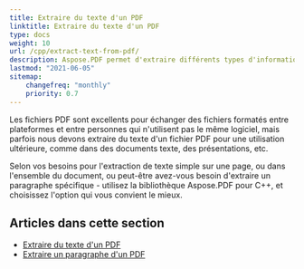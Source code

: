 ```yaml
---
title: Extraire du texte d'un PDF
linktitle: Extraire du texte d'un PDF
type: docs
weight: 10
url: /cpp/extract-text-from-pdf/
description: Aspose.PDF permet d'extraire différents types d'informations. Cette section contient des articles sur l'extraction de texte à partir de documents PDF en utilisant Aspose.PDF en C++.
lastmod: "2021-06-05"
sitemap:
    changefreq: "monthly"
    priority: 0.7
---
```


Les fichiers PDF sont excellents pour échanger des fichiers formatés entre plateformes et entre personnes qui n'utilisent pas le même logiciel, mais parfois nous devons extraire du texte d'un fichier PDF pour une utilisation ultérieure, comme dans des documents texte, des présentations, etc.

Selon vos besoins pour l'extraction de texte simple sur une page, ou dans l'ensemble du document, ou peut-être avez-vous besoin d'extraire un paragraphe spécifique - utilisez la bibliothèque Aspose.PDF pour C++, et choisissez l'option qui vous convient le mieux.

## Articles dans cette section

- [Extraire du texte d'un PDF](/pdf/cpp/extract-text-from-all-pdf/)
- [Extraire un paragraphe d'un PDF](/pdf/cpp/extract-paragraph-from-pdf/)